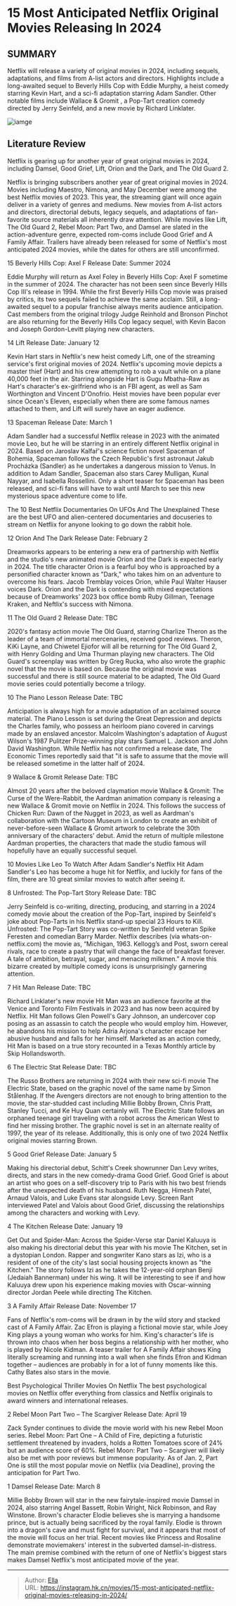 # 15 Most Anticipated Netflix Original Movies Releasing In 2024


## SUMMARY 


 Netflix will release a variety of original movies in 2024, including sequels, adaptations, and films from A-list actors and directors. 
 Highlights include a long-awaited sequel to 
Beverly Hills Cop
 with Eddie Murphy, a heist comedy starring Kevin Hart, and a sci-fi adaptation starring Adam Sandler. 
 Other notable films include 
Wallace &amp; Gromit
, a Pop-Tart creation comedy directed by Jerry Seinfeld, and a new movie by Richard Linklater. 

![iamge](https://static1.srcdn.com/wordpress/wp-content/uploads/2024/01/most-anticipated-netflix-original-movies-2024-releases.jpg)

## Literature Review

Netflix is gearing up for another year of great original movies in 2024, including Damsel, Good Grief, Lift, Orion and the Dark, and The Old Guard 2.




Netflix is bringing subscribers another year of great original movies in 2024. Movies including Maestro, Nimona, and May December were among the best Netflix movies of 2023. This year, the streaming giant will once again deliver in a variety of genres and mediums.
New movies from A-list actors and directors, directorial debuts, legacy sequels, and adaptations of fan-favorite source materials all inherently draw attention. While movies like Lift, The Old Guard 2, Rebel Moon: Part Two, and Damsel are slated in the action-adventure genre, expected rom-coms include Good Grief and A Family Affair. Trailers have already been released for some of Netflix&#39;s most anticipated 2024 movies, while the dates for others are still unconfirmed.









 








 15  Beverly Hills Cop: Axel F 
Release Date: Summer 2024
        

Eddie Murphy will return as Axel Foley in Beverly Hills Cop: Axel F sometime in the summer of 2024. The character has not been seen since Beverly Hills Cop III&#39;s release in 1994. While the first Beverly Hills Cop movie was praised by critics, its two sequels failed to achieve the same acclaim. Still, a long-awaited sequel to a popular franchise always merits audience anticipation. Cast members from the original trilogy Judge Reinhold and Bronson Pinchot are also returning for the Beverly Hills Cop legacy sequel, with Kevin Bacon and Joseph Gordon-Levitt playing new characters.





 14  Lift 
Release Date: January 12


 







Kevin Hart stars in Neftlix&#39;s new heist comedy Lift, one of the streaming service&#39;s first original movies of 2024. Netflix&#39;s upcoming movie depicts a master thief (Hart) and his crew attempting to rob a vault while on a plane 40,000 feet in the air. Starring alongside Hart is Gugu Mbatha-Raw as Hart&#39;s character&#39;s ex-girlfriend who is an FBI agent, as well as Sam Worthington and Vincent D&#39;Onofrio. Heist movies have been popular ever since Ocean&#39;s Eleven, especially when there are some famous names attached to them, and Lift will surely have an eager audience.







 13  Spaceman 
Release Date: March 1
        

Adam Sandler had a successful Netflix release in 2023 with the animated movie Leo, but he will be starring in an entirely different Netflix original in 2024. Based on Jaroslav Kalfař&#39;s science fiction novel Spaceman of Bohemia, Spaceman follows the Czech Republic&#39;s first astronaut Jakub Procházka (Sandler) as he undertakes a dangerous mission to Venus. In addition to Adam Sandler, Spaceman also stars Carey Mulligan, Kunal Nayyar, and Isabella Rossellini. Only a short teaser for Spaceman has been released, and sci-fi fans will have to wait until March to see this new mysterious space adventure come to life.
            
 
 The 10 Best Netflix Documentaries On UFOs And The Unexplained 
These are the best UFO and alien-centered documentaries and docuseries to stream on Netflix for anyone looking to go down the rabbit hole.








 12  Orion And The Dark 
Release Date: February 2
        

Dreamworks appears to be entering a new era of partnership with Netflix and the studio&#39;s new animated movie Orion and the Dark is expected early in 2024. The title character Orion is a fearful boy who is approached by a personified character known as &#34;Dark,&#34; who takes him on an adventure to overcome his fears. Jacob Tremblay voices Orion, while Paul Walter Hauser voices Dark. Orion and the Dark is contending with mixed expectations because of Dreamworks&#39; 2023 box office bomb Ruby Gillman, Teenage Kraken, and Neftlix&#39;s success with Nimona.







 11  The Old Guard 2 
Release Date: TBC


 







2020&#39;s fantasy action movie The Old Guard, starring Charlize Theron as the leader of a team of immortal mercenaries, received good reviews. Theron, KiKi Layne, and Chiwetel Ejiofor will all be returning for The Old Guard 2, with Henry Golding and Uma Thurman playing new characters. The Old Guard&#39;s screenplay was written by Greg Rucka, who also wrote the graphic novel that the movie is based on. Because the original movie was successful and there is still source material to be adapted, The Old Guard movie series could potentially become a trilogy.





 10  The Piano Lesson 
Release Date: TBC
        

Anticipation is always high for a movie adaptation of an acclaimed source material. The Piano Lesson is set during the Great Depression and depicts the Charles family, who possess an heirloom piano covered in carvings made by an enslaved ancestor. Malcolm Washington&#39;s adaptation of August Wilson&#39;s 1987 Pulitzer Prize-winning play stars Samuel L. Jackson and John David Washington. While Netflix has not confirmed a release date, The Economic Times reportedly said that &#34;it is safe to assume that the movie will be released sometime in the latter half of 2024.





 9  Wallace &amp; Gromit 
Release Date: TBC
        

Almost 20 years after the beloved claymation movie Wallace &amp; Gromit: The Curse of the Were-Rabbit, the Aardman animation company is releasing a new Wallace &amp; Gromit movie on Netflix in 2024. This follows the success of Chicken Run: Dawn of the Nugget in 2023, as well as Aardman&#39;s collaboration with the Cartoon Museum in London to create an exhibit of never-before-seen Wallace &amp; Gromit artwork to celebrate the 30th anniversary of the characters&#39; debut. Amid the return of multiple milestone Aardman properties, the characters that made the studio famous will hopefully have an equally successful sequel.
            
 
 10 Movies Like Leo To Watch After Adam Sandler&#39;s Netflix Hit 
Adam Sandler&#39;s Leo has become a huge hit for Netflix, and luckily for fans of the film, there are 10 great similar movies to watch after seeing it.








 8  Unfrosted: The Pop-Tart Story 
Release Date: TBC
        

Jerry Seinfeld is co-writing, directing, producing, and starring in a 2024 comedy movie about the creation of the Pop-Tart, inspired by Seinfeld&#39;s joke about Pop-Tarts in his Netflix stand-up special 23 Hours to Kill. Unfrosted: The Pop-Tart Story was co-written by Seinfeld veteran Spike Feresten and comedian Barry Marder. Netflix describes (via whats-on-netflix.com) the movie as, “Michigan, 1963. Kellogg’s and Post, sworn cereal rivals, race to create a pastry that will change the face of breakfast forever. A tale of ambition, betrayal, sugar, and menacing milkmen.” A movie this bizarre created by multiple comedy icons is unsurprisingly garnering attention.





 7  Hit Man 
Release Date: TBC
        

Richard Linklater&#39;s new movie Hit Man was an audience favorite at the Venice and Toronto Film Festivals in 2023 and has now been acquired by Netflix. Hit Man follows Glen Powell&#39;s Gary Johnson, an undercover cop posing as an assassin to catch the people who would employ him. However, he abandons his mission to help Adria Arjona&#39;s character escape her abusive husband and falls for her himself. Marketed as an action comedy, Hit Man is based on a true story recounted in a Texas Monthly article by Skip Hollandsworth.





 6  The Electric Stat 
Release Date: TBC
        

The Russo Brothers are returning in 2024 with their new sci-fi movie The Electric State, based on the graphic novel of the same name by Simon Stålenhag. If the Avengers directors are not enough to bring attention to the movie, the star-studded cast including Millie Bobby Brown, Chris Pratt, Stanley Tucci, and Ke Huy Quan certainly will. The Electric State follows an orphaned teenage girl traveling with a robot across the American West to find her missing brother. The graphic novel is set in an alternate reality of 1997, the year of its release. Additionally, this is only one of two 2024 Netflix original movies starring Brown.





 5  Good Grief 
Release Date: January 5


 







Making his directorial debut, Schitt&#39;s Creek showrunner Dan Levy writes, directs, and stars in the new comedy-drama Good Grief. Good Grief is about an artist who goes on a self-discovery trip to Paris with his two best friends after the unexpected death of his husband. Ruth Negga, Himesh Patel, Arnaud Valois, and Luke Evans star alongside Levy. Screen Rant interviewed Patel and Valois about Good Grief, discussing the relationships among the characters and working with Levy.







 4  The Kitchen 
Release Date: January 19
        

Get Out and Spider-Man: Across the Spider-Verse star Daniel Kaluuya is also making his directorial debut this year with his movie The Kitchen, set in a dystopian London. Rapper and songwriter Kano stars as Izi, who is a resident of one of the city&#39;s last social housing projects known as &#34;the Kitchen.&#34; The story follows Izi as he takes the 12-year-old orphan Benji (Jedaiah Bannerman) under his wing. It will be interesting to see if and how Kaluuya drew upon his experience making movies with Oscar-winning director Jordan Peele while directing The Kitchen.





 3  A Family Affair 
Release Date: November 17
        

Fans of Netflix&#39;s rom-coms will be drawn in by the wild story and stacked cast of A Family Affair. Zac Efron is playing a fictional movie star, while Joey King plays a young woman who works for him. King&#39;s character&#39;s life is thrown into chaos when her boss begins a relationship with her mother, who is played by Nicole Kidman. A teaser trailer for A Family Affair shows King literally screaming and running into a wall when she finds Efron and Kidman together – audiences are probably in for a lot of funny moments like this. Cathy Bates also stars in the movie.
            
 
 Best Psychological Thriller Movies On Netflix 
The best psychological movies on Netflix offer everything from classics and Netflix originals to award winners and international releases.








 2  Rebel Moon Part Two – The Scargiver 
Release Date: April 19
        

Zack Synder continues to divide the movie world with his new Rebel Moon series. Rebel Moon: Part One – A Child of Fire, depicting a futuristic settlement threatened by invaders, holds a Rotten Tomatoes score of 24% but an audience score of 60%. Rebel Moon: Part Two – Scargiver will likely also be met with poor reviews but immense popularity. As of Jan. 2, Part One is still the most popular movie on Netflix (via Deadline), proving the anticipation for Part Two.







 1  Damsel 
Release Date: March 8


 







Millie Bobby Brown will star in the new fairytale-inspired movie Damsel in 2024, also starring Angel Bassett, Robin Wright, Nick Robinson, and Ray Winstone. Brown&#39;s character Elodie believes she is marrying a handsome prince, but is actually being sacrificed by the royal family. Elodie is thrown into a dragon&#39;s cave and must fight for survival, and it appears that most of the movie will focus on her trial. Recent movies like Princess and Rosaline demonstrate moviemakers&#39; interest in the subverted damsel-in-distress. The main premise combined with the return of one of Netflix&#39;s biggest stars makes Damsel Netflix&#39;s most anticipated movie of the year.




---

> Author: [Ella](https://instagram.hk.cn/)  
> URL: https://instagram.hk.cn/movies/15-most-anticipated-netflix-original-movies-releasing-in-2024/  

